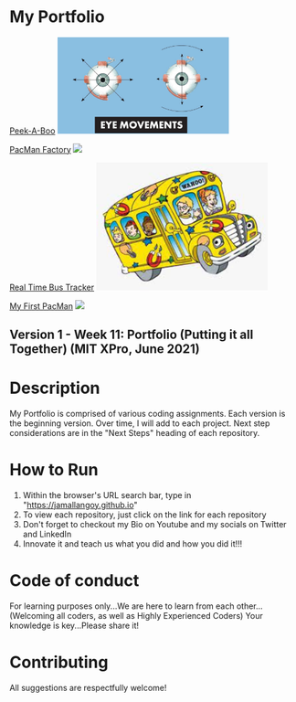 # My Portfolio

<a href="https://jamallangoy.github.io/peek-a-boo"> Peek-A-Boo</a>
<img src="https://github.com/jamallangoy/jamallangoy.github.io/blob/main/images/eyePiciture.jpg" width="300px"/>


<a href="https://jamallangoy.github.io/Pacman-Factory/"> PacMan Factory</a>
<img src="https://github.com/jamallangoy/jamallangoy.github.io/blob/main/images/" width="300px"/>

<a href="https://jamallangoy.github.io/realTimeBusTracker">Real Time Bus Tracker</a>
<img src="https://github.com/jamallangoy/jamallangoy.github.io/blob/main/images/magicBusImage.jpg" width="300px"/>

<a href="https://jamallangoy.github.io/myPacMan"> My First PacMan</a>
<img src="https://github.com/jamallangoy/jamallangoy.github.io/blob/main/images/" width="300px"/>

## Version 1 - Week 11: Portfolio (Putting it all Together) (MIT XPro, June 2021)

# Description

My Portfolio is comprised of various coding assignments.  Each version is the beginning version.  Over time, I will add to each project.  Next step considerations are in the "Next Steps" heading of each repository.   

# How to Run

1) Within the browser's URL search bar, type in "https://jamallangoy.github.io"
2) To view each repository, just click on the link for each repository
3) Don't forget to checkout my Bio on Youtube and my socials on Twitter and LinkedIn
4) Innovate it and teach us what you did and how you did it!!!

# Code of conduct
For learning purposes only...We are here to learn from each other...(Welcoming all coders, as well as Highly Experienced Coders) Your knowledge is key...Please share it!

# Contributing
All suggestions are respectfully welcome! 

